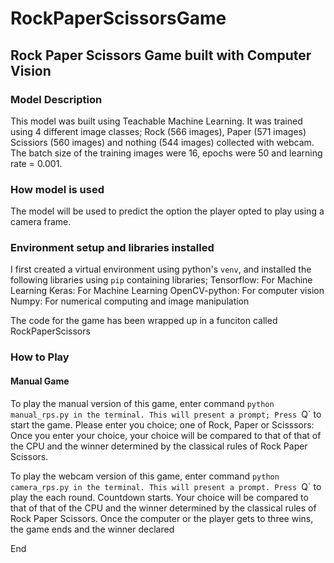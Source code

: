 # RockPaperScissorsGame

## Rock Paper Scissors Game built with Computer Vision

### Model Description
This model was built using Teachable Machine Learning.
It was trained using 4 different image classes; Rock (566 images), Paper (571 images) Scissiors (560 images) and nothing (544 images) collected with webcam.
The batch size of the training images were 16, epochs were 50 and learning rate = 0.001. 

### How model is used
The model will be used to predict the option the player opted to play using a camera frame.

### Environment setup and libraries installed
I first created a virtual environment using python's `venv`, and installed the following libraries using `pip` containing libraries;
Tensorflow: For Machine Learning
Keras: For Machine Learning
OpenCV-python: For computer vision
Numpy: For numerical computing and image manipulation


The code for the game has been wrapped up in a funciton called RockPaperScissors

### How to Play
#### Manual Game
To play the manual version of this game, enter command `python manual_rps.py in the terminal.
This will present a prompt; Press `Q` to start the game. Please enter you choice; one of Rock, Paper or Scisssors:
Once you enter your choice, your choice will be compared to that of that of the CPU and the winner determined
by the classical rules of Rock Paper Scissors.


To play the webcam version of this game, enter command `python camera_rps.py in the terminal.
This will present a prompt. Press `Q` to play the each round. Countdown starts. Your choice will be compared to that of that of the CPU and the winner determined
by the classical rules of Rock Paper Scissors. Once the computer or the player gets to three wins, the game ends and the winner declared

End


